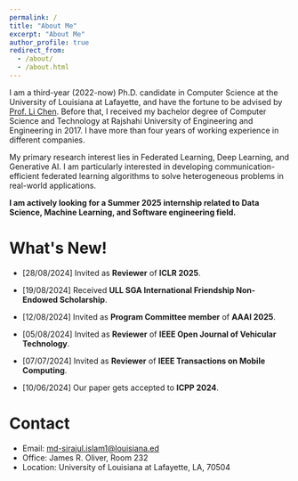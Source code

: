 ```yaml
---
permalink: /
title: "About Me"
excerpt: "About Me"
author_profile: true
redirect_from:
  - /about/
  - /about.html
---
```


I am a third-year (2022-now) Ph.D. candidate in Computer Science at the University of Louisiana at Lafayette, and have the fortune to be advised by [Prof. Li Chen](https://lichenut.github.io/). Before that, I received my bachelor degree of Computer Science and Technology at Rajshahi University of Engineering and Engineering in 2017. I have more than four years of working experience in different companies.

My primary research interest lies in Federated Learning, Deep Learning, and Generative AI. I am particularly interested in developing communication-efficient federated learning algorithms to solve heterogeneous problems in real-world applications.

**I am actively looking for a Summer 2025 internship related to Data Science, Machine Learning, and Software engineering field.**

What's New!
======
* \[28/08/2024\] Invited as **Reviewer** of **ICLR 2025**.

* \[19/08/2024\] Received **ULL SGA International Friendship Non-Endowed Scholarship**.

* \[12/08/2024\] Invited as **Program Committee member** of  **AAAI 2025**.

* \[05/08/2024\] Invited as **Reviewer** of **IEEE Open Journal of Vehicular Technology**.

* \[07/07/2024\] Invited as **Reviewer** of **IEEE Transactions on Mobile Computing**.

* \[10/06/2024\] Our paper gets accepted to **ICPP 2024**.

Contact
======
* Email: md-sirajul.islam1@louisiana.ed
* Office: James R. Oliver, Room 232
* Location: University of Louisiana at Lafayette, LA, 70504

